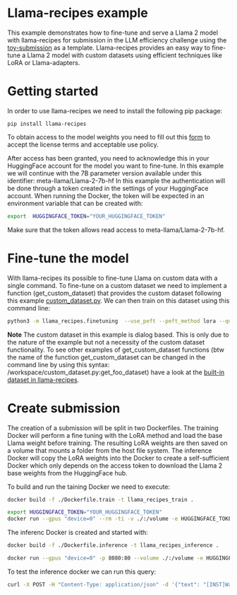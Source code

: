 # Llama-recipes example
This example demonstrates how to fine-tune and serve a Llama 2 model with llama-recipes for submission in the LLM efficiency challenge using the [toy-submission](../../toy-submission/) as a template.
Llama-recipes provides an easy way to fine-tune a Llama 2 model with custom datasets using efficient techniques like LoRA or Llama-adapters.

# Getting started
In order to use llama-recipes we need to install the following pip package:
```
pip install llama-recipes
```

To obtain access to the model weights you need to fill out this [form](https://ai.meta.com/resources/models-and-libraries/llama-downloads/) to accept the license terms and acceptable use policy.

After access has been granted, you need to acknowledge this in your HuggingFace account for the model you want to fine-tune. In this example we will continue with the 7B parameter version available under this identifier: meta-llama/Llama-2-7b-hf
In this example the authentication will be done through a token created in the settings of your HuggingFace account.
When running the Docker, the token will be expected in an environment variable that can be created with:

```bash
export  HUGGINGFACE_TOKEN="YOUR_HUGGINGFACE_TOKEN"
```
Make sure that the token allows read access to meta-llama/Llama-2-7b-hf.

# Fine-tune the model
With llama-recipes its possible to fine-tune Llama on custom data with a single command. To fine-tune on a custom dataset we need to implement a function (get_custom_dataset) that provides the custom dataset following this example [custom_dataset.py](https://github.com/facebookresearch/llama-recipes/blob/main/examples/custom_dataset.py).
We can then train on this dataset using this command line:
```bash
python3 -m llama_recipes.finetuning  --use_peft --peft_method lora --quantization --model_name meta-llama/Llama-2-7b --dataset custom_dataset --custom_dataset.file /workspace/custom_dataset.py --output_dir /volume/output_dir
```

**Note** The custom dataset in this example is dialog based. This is only due to the nature of the example but not a necessity of the custom dataset functionality. To see other examples of get_custom_dataset functions (btw the name of the function get_custom_dataset can be changed in the command line by using this syntax: /workspace/custom_dataset.py:get_foo_dataset) have a look at the [built-in dataset in llama-recipes](https://github.com/facebookresearch/llama-recipes/blob/main/src/llama_recipes/datasets/__init__.py).

# Create submission
The creation of a submission will be split in two Dockerfiles. The training Docker will perform a fine tuning with the LoRA method and load the base Llama weight before training. The resulting LoRA weights are then saved on a volume that mounts a folder from the host file system. The inference Docker will copy the LoRA weights into the Docker to create a self-sufficient Docker which only depends on the access token to download the Llama 2 base weights from the HuggingFace hub.

To build and run the taining Docker we need to execute:
```bash
docker build -f ./Dockerfile.train -t llama_recipes_train .

export HUGGINGFACE_TOKEN="YOUR_HUGGINGFACE_TOKEN"
docker run --gpus "device=0" --rm -ti -v ./:/volume -e HUGGINGFACE_TOKEN=$HUGGINGFACE_TOKEN  llama_recipes_train
```

The inferenc Docker is created and started with:
```bash
docker build -f ./Dockerfile.inference -t llama_recipes_inference .

docker run --gpus "device=0" -p 8080:80 --volume ./:/volume -e HUGGINGFACE_TOKEN=$HUGGINGFACE_TOKEN llama_recipes_inference
```

To test the inference docker we can run this query:
```bash
curl -X POST -H "Content-Type: application/json" -d '{"text": "[INST]Was is the capital of france?[/INST] "}' http://localhost:8080/tokenize
```